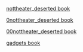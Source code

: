 
[nottheater_deserted book](https://github.com/7900ms/nottheater_deserted/tree/master/book)

[0nottheater_deserted book](https://github.com/7900ms/0nottheater_deserted/tree/master/book)

[00nottheater_deserted book](https://github.com/7900ms/00nottheater_deserted/tree/master/book)

[gadgets book](https://github.com/7900ms/gadgets/tree/master/book)


